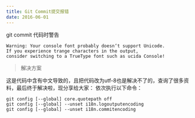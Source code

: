 ```yaml
---
title: Git Commit提交报错
date: 2016-06-01
---
```


git commit 代码时警告

```
Warning: Your console font probably doesn‘t support Unicode.
If you experience trange characters in the output,
consider switching to a TrueType font such as ucida Console!
```

> 解决方案

这是代码中含有中文导致的，且把代码改为utf-8也是解决不了的，查询了很多资料，最后终于解决啦，现分享给大家： 依次执行以下命令：

```
git config [--global] core.quotepath off
git config [--global] --unset i18n.logoutputencoding
git config [--global] --unset i18n.commitencoding
```

